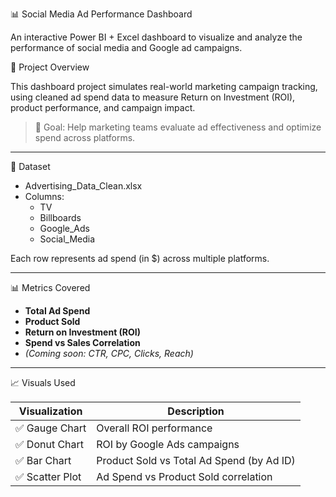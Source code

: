 📊 Social Media Ad Performance Dashboard

An interactive Power BI + Excel dashboard to visualize and analyze the performance of social media and Google ad campaigns.

🚀 Project Overview

This dashboard project simulates real-world marketing campaign tracking, using cleaned ad spend data to measure Return on Investment (ROI), product performance, and campaign impact.

> 🎯 Goal: Help marketing teams evaluate ad effectiveness and optimize spend across platforms.

---

📁 Dataset

- Advertising_Data_Clean.xlsx
- Columns:
  - TV
  - Billboards
  - Google_Ads
  - Social_Media

Each row represents ad spend (in $) across multiple platforms.

---

 📊 Metrics Covered

- **Total Ad Spend**
- **Product Sold**
- **Return on Investment (ROI)**
- **Spend vs Sales Correlation**
- *(Coming soon: CTR, CPC, Clicks, Reach)*

---

 📈 Visuals Used

| Visualization        | Description                                 |
|----------------------|---------------------------------------------|
| ✅ Gauge Chart        | Overall ROI performance                     |
| ✅ Donut Chart        | ROI by Google Ads campaigns                 |
| ✅ Bar Chart          | Product Sold vs Total Ad Spend (by Ad ID)  |
| ✅ Scatter Plot       | Ad Spend vs Product Sold correlation        

